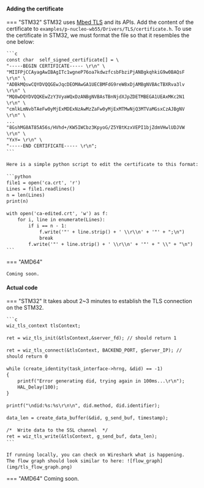 #### Adding the certificate

=== "STM32"
    STM32 uses [Mbed TLS](https://github.com/Mbed-TLS/mbedtls) and its APIs.
    Add the content of the certificate to `examples/p-nucleo-wb55/Drivers/TLS/certificate.h`.
    To use the certificate in STM32, we must format the file so that it resembles the one below:

    ```c
    const char	self_signed_certificate[] =	\
    "-----BEGIN CERTIFICATE----- \r\n" \
    "MIIFPjCCAyagAwIBAgITc1wgneP76oa7kdwzfcsbFbziPjANBgkqhkiG9w0BAQsF \r\n" \
    "ADBkMQswCQYDVQQGEwJqcDEOMAwGA1UECBMFdG9reW8xDjAMBgNVBAcTBXRva3lv \r\n" \
    "MQ8wDQYDVQQKEwZzY3VyaWQxDzANBgNVBAsTBnNjdXJpZDETMBEGA1UEAxMKc2N1 \r\n" \
    "cmlkLmNvbTAeFw0yMjExMDExNzAwMzZaFw0yMjExMTMwNjQ3MTVaMGsxCzAJBgNV \r\n" \
    ...
    "8GshMG8AT85A56s/HVhd+/KW5IWCbz3KpyoG/Z5YBtKzxVEPI1bjZdmVHwlUDJVW \r\n" \
    "YxY= \r\n" \
    "-----END CERTIFICATE----- \r\n";
    ```

    Here is a simple python script to edit the certificate to this format:

    ```python
    file1 = open('ca.crt', 'r')
    Lines = file1.readlines()
    n = len(Lines)
    print(n)
    
    with open('ca-edited.crt', 'w') as f:
        for i, line in enumerate(Lines):
            if i == n - 1:
                f.write('"' + line.strip() + ' \\r\\n' + '"' + ";\n")
                break
            f.write('"' + line.strip() + ' \\r\\n' + '"' + " \\" + "\n")
    ```

=== "AMD64"

    Coming soon.

#### Actual code


=== "STM32"
    It takes about 2~3 minutes to establish the TLS connection on the STM32.

    ```c
    wiz_tls_context tlsContext;

	ret = wiz_tls_init(&tlsContext,&server_fd); // should return 1

	ret = wiz_tls_connect(&tlsContext, BACKEND_PORT, gServer_IP); // should return 0

    while (create_identity(task_interface->hrng, &did) == -1)
    {
        printf("Error generating did, trying again in 100ms...\r\n");
        HAL_Delay(100);
    }

    printf("\ndid:%s:%s\r\n\n", did.method, did.identifier);

    data_len = create_data_buffer(&did, g_send_buf, timestamp);

    /*  Write data to the SSL channel  */
    ret = wiz_tls_write(&tlsContext, g_send_buf, data_len);
    ```

    If running locally, you can check on Wireshark what is happening.
    The flow graph should look similar to here: ![flow_graph](img/tls_flow_graph.png)

=== "AMD64"
    Coming soon.
